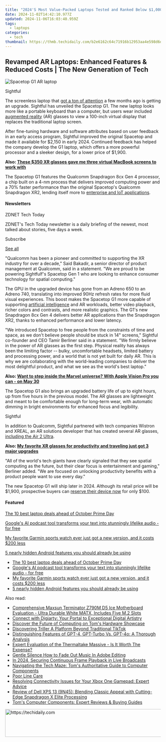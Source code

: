 ```yaml
---
title: "2024'S Most Value-Packed Laptops Tested and Ranked Below $1,000: Find Your Perfect Match! | CNET Reviews"
date: 2024-11-02T14:42:10.977Z
updated: 2024-11-06T16:03:40.959Z
tags:
  - laptops
categories:
  - tech
thumbnail: https://thmb.techidaily.com/b2e6162c64c71916b12953aa4e598d6dbab13589e9351dbafbf801be610ecb70.jpg
---
```


## Revamped AR Laptops: Enhanced Features & Reduced Costs | The New Generation of Tech

![Spacetop G1 AR laptop](https://www.zdnet.com/a/img/resize/73d2ccdce6cfc7e96c4e313d70736295b2a03b54/2024/05/29/76f99cd1-6efc-467e-930f-c4ef53fa4b6d/g1.jpg?auto=webp&width=1280)

Sightful

The screenless laptop that [got a ton of attention](https://www.zdnet.com/article/you-can-now-buy-this-ar-laptop-with-100-inch-display-no-monitor-needed/) a few months ago is getting an upgrade. Sightful has unveiled the Spacetop G1\. The new laptop looks more like a portable keyboard than a computer, but users wear included [augmented reality](https://www.zdnet.com/article/meta-quest-2-vs-meta-quest-3/) (AR) glasses to view a 100-inch virtual display that replaces the traditional laptop screen.

After fine-tuning hardware and software attributes based on user feedback in an early access program, Sightful improved the original Spacetop and made it available for $2,150 in early 2024\. Continued feedback has helped the company develop the G1 laptop, which offers a more powerful processor and a sleeker design, for a lower price of $1,900.

**Also: [These $350 XR glasses gave me three virtual MacBook screens to work with](https://www.zdnet.com/article/these-350-xr-glasses-gave-me-three-virtual-macbook-screens-to-work-with/)**

The Spacetop G1 features the Qualcomm Snapdragon 8cx Gen 4 processor, a chip built on a 4-nm process that delivers improved computing power and a 70% faster performance than the original Spacetop's Qualcomm Snapdragon XR2, lending itself more to [enterprise and IoT applications](https://www.zdnet.com/article/enterprises-move-to-the-edge-but-the-edge-may-not-be-ready/).

#### Newsletters

ZDNET Tech Today

ZDNET's Tech Today newsletter is a daily briefing of the newest, most talked about stories, five days a week.

 Subscribe

[See all](https://www.zdnet.com/newsletters/)

"Qualcomm has been a pioneer and committed to supporting the XR industry for over a decade," Said Bakadir, a senior director of product management at Qualcomm, said in a statement. "We are proud to be powering Sightfulf's Spacetop Gen 1 who are looking to enhance consumer technology for spatial computing."

The GPU in the upgraded device has gone from an Adreno 650 to an Adreno 740, translating into improved 90Hz refresh rates for more fluid visual experiences. This boost makes the Spacetop G1 more capable of supporting [artificial intelligence](https://www.zdnet.com/article/what-is-ai-heres-everything-you-need-to-know-about-artificial-intelligence/) and AR workloads, better video playback, richer colors and contrasts, and more realistic graphics. The G1's new Snapdragon 8cx Gen 4 delivers better AR applications than the Snapdragon XR2, thanks to enhanced performance and lower latency.

"We introduced Spacetop to free people from the constraints of time and space, as we don't believe people should be stuck in 14" screens," Sightful co-founder and CEO Tamir Berliner said in a statement. "We firmly believe in the power of AR glasses as the first step. Physical reality has always been the limiting factor -- bulky, uncomfortable headsets, limited battery and processing power, and a world that is not yet built for daily AR. This is why we are collaborating with the world-leading companies to deliver the most delightful product, and what we see as the world's best laptop."

**Also: [Want to step inside the Marvel universe? With Apple Vision Pro you can - on May 30](https://www.zdnet.com/article/want-to-step-inside-the-marvel-universe-with-apple-vision-pro-you-can-on-may-30/)**

The Spacetop G1 also brings an upgraded battery life of up to eight hours, up from five hours in the previous model. The AR glasses are lightweight and meant to be comfortable enough for long-term wear, with automatic dimming in bright environments for enhanced focus and legibility.

Sightful

In addition to Qualcomm, Sightful partnered with tech companies Wistron and XREAL, an AR solutions developer that has created several AR glasses, [including the Air 2 Ultra](https://www.zdnet.com/article/i-demoed-xreals-ar-glasses-for-spatial-computing-and-theyre-better-than-i-expected/).

**Also: [My favorite XR glasses for productivity and traveling just got 3 major upgrades](https://www.zdnet.com/article/my-favorite-xr-glasses-for-productivity-and-traveling-just-got-3-major-upgrades/)**

"All of the world's tech giants have clearly signaled that they see spatial computing as the future, but their clear focus is entertainment and gaming," Berliner added. "We are focused on unlocking productivity benefits with a product people want to use every day."

The new Spacetop G1 will ship later in 2024\. Although its retail price will be $1,900, prospective buyers can [reserve their device now](https://www.sightful.com/) for only $100.

#### Featured

[The 10 best laptop deals ahead of October Prime Day](https://www.zdnet.com/article/best-early-prime-day-laptop-deals-2024/ "The 10 best laptop deals ahead of October Prime Day")

[Google's AI podcast tool transforms your text into stunningly lifelike audio - for free](https://www.zdnet.com/article/googles-ai-podcast-tool-transforms-your-text-into-stunningly-lifelike-audio-for-free/ "Google's AI podcast tool transforms your text into stunningly lifelike audio - for free")

[My favorite Garmin sports watch ever just got a new version, and it costs $200 less](https://www.zdnet.com/article/my-favorite-garmin-sports-watch-ever-just-got-a-new-version-and-it-costs-200-less/ "My favorite Garmin sports watch ever just got a new version, and it costs $200 less")

[5 nearly hidden Android features you should already be using](https://www.zdnet.com/article/5-nearly-hidden-android-features-you-should-already-be-using/ "5 nearly hidden Android features you should already be using")

* [The 10 best laptop deals ahead of October Prime Day](https://www.zdnet.com/article/best-early-prime-day-laptop-deals-2024/ "The 10 best laptop deals ahead of October Prime Day")
* [Google's AI podcast tool transforms your text into stunningly lifelike audio - for free](https://www.zdnet.com/article/googles-ai-podcast-tool-transforms-your-text-into-stunningly-lifelike-audio-for-free/ "Google's AI podcast tool transforms your text into stunningly lifelike audio - for free")
* [My favorite Garmin sports watch ever just got a new version, and it costs $200 less](https://www.zdnet.com/article/my-favorite-garmin-sports-watch-ever-just-got-a-new-version-and-it-costs-200-less/ "My favorite Garmin sports watch ever just got a new version, and it costs $200 less")
* [5 nearly hidden Android features you should already be using](https://www.zdnet.com/article/5-nearly-hidden-android-features-you-should-already-be-using/ "5 nearly hidden Android features you should already be using")

<ins class="adsbygoogle"
     style="display:block"
     data-ad-format="autorelaxed"
     data-ad-client="ca-pub-7571918770474297"
     data-ad-slot="1223367746"></ins>

<ins class="adsbygoogle"
     style="display:block"
     data-ad-client="ca-pub-7571918770474297"
     data-ad-slot="8358498916"
     data-ad-format="auto"
     data-full-width-responsive="true"></ins>

<span class="atpl-alsoreadstyle">Also read:</span>
<div><ul>
<li><a href="https://hardware-reviews.techidaily.com/comprehensive-maxsun-terminator-z790m-d5-ice-motherboard-evaluation-ultra-durable-white-matx-includes-five-m2-slots/"><u>Comprehensive Maxsun Terminator Z790M D5 Ice Motherboard Evaluation - Ultra Durable White MATX, Includes Five M.2 Slots</u></a></li>
<li><a href="https://some-guidance.techidaily.com/connect-with-digiarty-your-portal-to-exceptional-digital-artistry/"><u>Connect with Digiarty: Your Portal to Exceptional Digital Artistry</u></a></li>
<li><a href="https://hardware-reviews.techidaily.com/discover-the-future-of-computing-on-toms-hardware-showcase/"><u>Discover the Future of Computing on Tom's Hardware Showcase</u></a></li>
<li><a href="https://article-helps.techidaily.com/discovering-triller-a-platform-beyond-traditional-tiktok/"><u>Discovering Triller A Platform Beyond Traditional TikTok</u></a></li>
<li><a href="https://tech-hub.techidaily.com/distinguishing-features-of-gpt-4-gpt-turbo-vs-gpt-4o-a-thorough-analysis/"><u>Distinguishing Features of GPT-4, GPT-Turbo Vs. GPT-4o: A Thorough Analysis</u></a></li>
<li><a href="https://buynow-reviews.techidaily.com/expert-evaluation-of-the-thermaltake-massive-is-it-worth-the-expense/"><u>Expert Evaluation of the Thermaltake Massive - Is It Worth The Expense?</u></a></li>
<li><a href="https://extra-resources.techidaily.com/gentle-silence-how-to-fade-out-music-in-adobe-editing/"><u>Gentle Silence How to Fade Out Music In Adobe Editing</u></a></li>
<li><a href="https://digital-screen-recording.techidaily.com/in-2024-securing-continuous-frame-playback-in-live-broadcasts/"><u>In 2024, Securing Continuous Frame Playback in Live Broadcasts</u></a></li>
<li><a href="https://hardware-reviews.techidaily.com/navigating-the-tech-maze-toms-authoritative-guide-to-computer-components/"><u>Navigating the Tech Maze: Tom's Authoritative Guide to Computer Components</u></a></li>
<li><a href="https://hardware-reviews.techidaily.com/poor-line-care/"><u>Poor Line Care</u></a></li>
<li><a href="https://win-howtos.techidaily.com/resolving-connectivity-issues-for-your-xbox-one-gamepad-expert-advice/"><u>Resolving Connectivity Issues for Your Xbox One Gamepad: Expert Advice</u></a></li>
<li><a href="https://hardware-reviews.techidaily.com/review-of-dell-xps-13-9n45-blending-classic-appeal-with-cutting-edge-snapdragon-x-elite-processing/"><u>Review of Dell XPS 13 (9N45): Blending Classic Appeal with Cutting-Edge Snapdragon X Elite Processing</u></a></li>
<li><a href="https://hardware-reviews.techidaily.com/toms-computer-components-expert-reviews-and-buying-guides/"><u>Tom's Computer Components: Expert Reviews & Buying Guides</u></a></li>
</ul></div>

<!-- affiliate ads begin -->
<a href="https://appsumo.8odi.net/c/5597632/2082539/7443" target="_top" id="2082539">
  <img src="//a.impactradius-go.com/display-ad/7443-2082539" border="0" alt="https://techidaily.com" width="728" height="90"/>
</a>
<img height="0" width="0" src="https://appsumo.8odi.net/i/5597632/2082539/7443" style="position:absolute;visibility:hidden;" border="0" />
<!-- affiliate ads end -->

